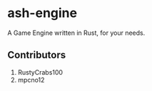 # ash-engine
A Game Engine written in Rust, for your needs.

## Contributors
1. RustyCrabs100
2. mpcno12